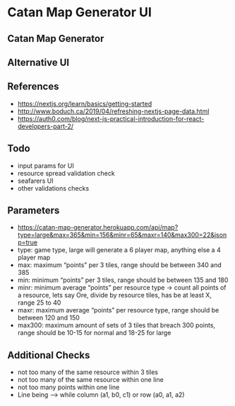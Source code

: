# Catan Map Generator UI

## Catan Map Generator

## Alternative UI

## References

* https://nextjs.org/learn/basics/getting-started
* http://www.boduch.ca/2019/04/refreshing-nextjs-page-data.html
* https://auth0.com/blog/next-js-practical-introduction-for-react-developers-part-2/

## Todo

* input params for UI
* resource spread validation check
* seafarers UI
* other validations checks

## Parameters

* https://catan-map-generator.herokuapp.com/api/map?type=large&max=365&min=156&minr=65&maxr=140&max300=22&jsonp=true
* type: game type, large will generate a 6 player map, anything else a 4 player map
* max: maximum “points” per 3 tiles, range should be between 340 and 385
* min: minimum “points” per 3 tiles, range should be between 135 and 180
* minr: minimum average “points” per resource type -> count all points of a resource, lets say Ore, divide by resource tiles, has be at least X, range 25 to 40
* maxr: maximum average “points” per resource type, range should be between 120 and 150
* max300: maximum amount of sets of 3 tiles that breach 300 points, range should be 10-15 for normal and 18-25 for large

## Additional Checks

* not too many of the same resource within 3 tiles
* not too many of the same resource within one line
* not too many points within one line
* Line being --> while column (a1, b0, c1) or row (a0, a1, a2)